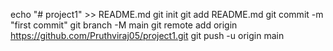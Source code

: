echo "# project1" >> README.md
git init
git add README.md
git commit -m "first commit"
git branch -M main
git remote add origin https://github.com/Pruthviraj05/project1.git
git push -u origin main
